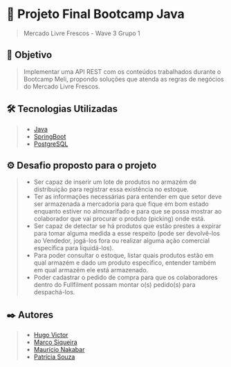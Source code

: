 #  🚀 Projeto Final Bootcamp Java

> Mercado Livre Frescos - Wave 3 Grupo 1

##  📄 Objetivo
> Implementar uma API REST com os conteúdos trabalhados durante o Bootcamp Meli, propondo soluções que atenda as regras de negócios do Mercado Livre Frescos.

##  🛠️ Tecnologias Utilizadas
> - [Java](https://www.java.com/pt-BR/download/help/index.html)
> - [SpringBoot](https://spring.io/)
> - [PostgreSQL](https://www.postgresql.org/)

## ⚙️ Desafio proposto para o projeto
> - Ser capaz de inserir um lote de produtos no armazém de distribuição para registrar
essa existência no estoque.
> - Ter as informações necessárias para entender em que setor deve ser armazenada a
mercadoria para que fique em bom estado enquanto estiver no almoxarifado e para
que se possa mostrar ao colaborador que vai procurar o produto (picking) onde está.
> - Ser capaz de detectar se há produtos que estão prestes a expirar para tomar alguma medida a esse respeito (pode ser devolvê-los ao Vendedor, jogá-los fora ou realizar alguma ação comercial específica para liquidá-los).
> - Para poder consultar o estoque, listar quais produtos estão em qual armazém e dado um produto específico, entender também em qual armazém ele está armazenado.
> - Poder cadastrar o pedido de compra para que os colaboradores dentro do Fullfilment possam montar o(s) pedido(s) para despachá-los.

## ✒️ Autores
> - [Hugo Victor](https://github.com/HugoVictorDev)
> - [Marco Siqueira](https://github.com/siqueirama)
> - [Maurício Nakabar](https://github.com/mnakabar)
> - [Patrícia Souza](https://github.com/patriciasouzass)
